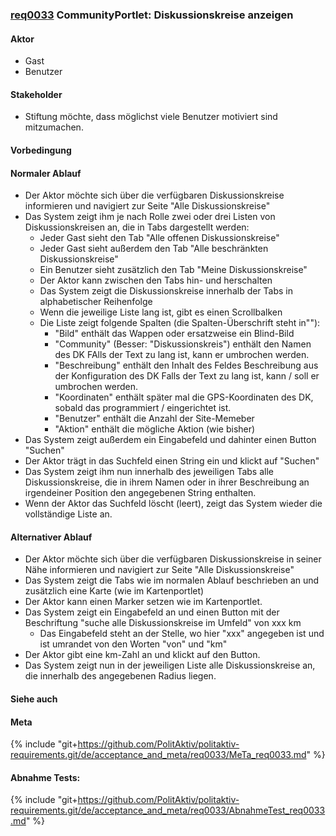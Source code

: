 ### [req0033](https://github.com/PolitAktiv/politaktiv-requirements/tree/master/de/requirements/req0033.md) CommunityPortlet: Diskussionskreise anzeigen

#### Aktor
 * Gast
 * Benutzer

#### Stakeholder
 * Stiftung möchte, dass möglichst viele Benutzer motiviert sind mitzumachen.

#### Vorbedingung

#### Normaler Ablauf
 * Der Aktor möchte sich über die verfügbaren Diskussionskreise informieren und navigiert zur Seite "Alle Diskussionskreise"
 * Das System zeigt ihm je nach Rolle zwei oder drei Listen von Diskussionskreisen an, die in Tabs dargestellt werden:
   * Jeder Gast sieht den Tab "Alle offenen Diskussionskreise"
   * Jeder Gast sieht außerdem den Tab "Alle beschränkten Diskussionskreise"
   * Ein Benutzer sieht zusätzlich den Tab "Meine Diskussionskreise"
   * Der Aktor kann zwischen den Tabs hin- und herschalten
   * Das System zeigt die Diskussionskreise innerhalb der Tabs in alphabetischer Reihenfolge
   * Wenn die jeweilige Liste lang ist, gibt es einen Scrollbalken
   * Die Liste zeigt folgende Spalten (die Spalten-Überschrift steht in""):
     * "Bild" enthält das Wappen oder ersatzweise ein Blind-Bild
     * "Community" (Besser: "Diskussionskreis") enthält den Namen des DK FAlls der Text zu lang ist, kann er umbrochen werden.
     * "Beschreibung" enthält den Inhalt des Feldes Beschreibung aus der Konfiguration des DK Falls der Text zu lang ist, kann / soll er umbrochen werden.
     * "Koordinaten" enthält später mal die GPS-Koordinaten des DK, sobald das programmiert / eingerichtet ist.
     * "Benutzer" enthält die Anzahl der Site-Memeber
     * "Aktion" enthält die mögliche Aktion (wie bisher)
 * Das System zeigt außerdem ein Eingabefeld und dahinter einen Button "Suchen"
 * Der Aktor trägt in das Suchfeld einen String ein und klickt auf "Suchen"
 * Das System zeigt ihm nun innerhalb des jeweiligen Tabs alle Diskussionskreise, die in ihrem Namen oder in ihrer Beschreibung an irgendeiner Position den angegebenen String enthalten.
 * Wenn der Aktor das Suchfeld löscht (leert), zeigt das System wieder die vollständige Liste an.

#### Alternativer Ablauf
 * Der Aktor möchte sich über die verfügbaren Diskussionskreise in seiner Nähe informieren und navigiert zur Seite "Alle Diskussionskreise"
 * Das System zeigt die Tabs wie im normalen Ablauf beschrieben an und zusätzlich eine Karte (wie im Kartenportlet)
 * Der Aktor kann einen Marker setzen wie im Kartenportlet.
 * Das System zeigt ein Eingabefeld an und einen Button mit der Beschriftung "suche alle Diskussionskreise im Umfeld" von xxx km
   * Das Eingabefeld steht an der Stelle, wo hier "xxx" angegeben ist und ist umrandet von den Worten "von" und "km"
 * Der Aktor gibt eine km-Zahl an und klickt auf den Button.
 * Das System zeigt nun in der jeweiligen Liste alle Diskussionskreise an, die innerhalb des angegebenen Radius liegen.

#### Siehe auch

#### Meta
{% include "git+https://github.com/PolitAktiv/politaktiv-requirements.git/de/acceptance_and_meta/req0033/MeTa_req0033.md" %} 


#### Abnahme Tests:
{% include "git+https://github.com/PolitAktiv/politaktiv-requirements.git/de/acceptance_and_meta/req0033/AbnahmeTest_req0033.md" %} 
